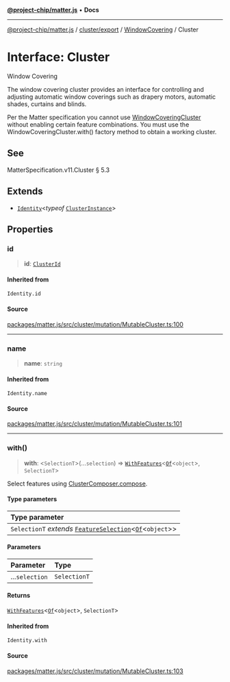[**@project-chip/matter.js**](../../../../../README.md) • **Docs**

***

[@project-chip/matter.js](../../../../../modules.md) / [cluster/export](../../../README.md) / [WindowCovering](../README.md) / Cluster

# Interface: Cluster

Window Covering

The window covering cluster provides an interface for controlling and adjusting automatic window coverings such
as drapery motors, automatic shades, curtains and blinds.

Per the Matter specification you cannot use [WindowCoveringCluster](../../../README.md#windowcoveringcluster-1) without enabling certain feature
combinations. You must use the WindowCoveringCluster.with() factory method to obtain a working cluster.

## See

MatterSpecification.v11.Cluster § 5.3

## Extends

- [`Identity`](../../../../../util/export/README.md#identityt)\<*typeof* [`ClusterInstance`](../README.md#clusterinstance)\>

## Properties

### id

> **id**: [`ClusterId`](../../../../../datatype/export/README.md#clusterid)

#### Inherited from

`Identity.id`

#### Source

[packages/matter.js/src/cluster/mutation/MutableCluster.ts:100](https://github.com/project-chip/matter.js/blob/7a8cbb56b87d4ccf34bec5a9a95ab40a1711324f/packages/matter.js/src/cluster/mutation/MutableCluster.ts#L100)

***

### name

> **name**: `string`

#### Inherited from

`Identity.name`

#### Source

[packages/matter.js/src/cluster/mutation/MutableCluster.ts:101](https://github.com/project-chip/matter.js/blob/7a8cbb56b87d4ccf34bec5a9a95ab40a1711324f/packages/matter.js/src/cluster/mutation/MutableCluster.ts#L101)

***

### with()

> **with**: \<`SelectionT`\>(...`selection`) => [`WithFeatures`](../../ClusterComposer/README.md#withfeaturesclustertfeaturest)\<[`Of`](../../ClusterType/interfaces/Of.md)\<`object`\>, `SelectionT`\>

Select features using [ClusterComposer.compose](../../../classes/ClusterComposer.md#compose).

#### Type parameters

| Type parameter |
| :------ |
| `SelectionT` *extends* [`FeatureSelection`](../../ClusterComposer/README.md#featureselectiont)\<[`Of`](../../ClusterType/interfaces/Of.md)\<`object`\>\> |

#### Parameters

| Parameter | Type |
| :------ | :------ |
| ...`selection` | `SelectionT` |

#### Returns

[`WithFeatures`](../../ClusterComposer/README.md#withfeaturesclustertfeaturest)\<[`Of`](../../ClusterType/interfaces/Of.md)\<`object`\>, `SelectionT`\>

#### Inherited from

`Identity.with`

#### Source

[packages/matter.js/src/cluster/mutation/MutableCluster.ts:103](https://github.com/project-chip/matter.js/blob/7a8cbb56b87d4ccf34bec5a9a95ab40a1711324f/packages/matter.js/src/cluster/mutation/MutableCluster.ts#L103)
